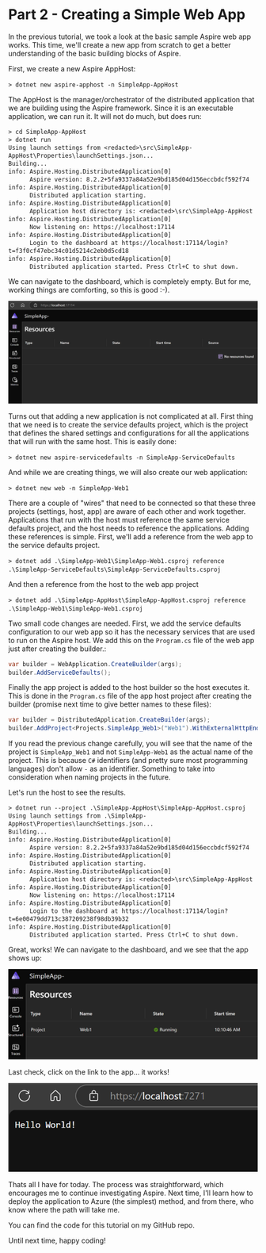 # Part 2 - Creating a Simple Web App

In the previous tutorial, we took a look at the basic sample Aspire web app works. This time, we'll create
a new app from scratch to get a better understanding of the basic building blocks of Aspire.

First, we create a new Aspire AppHost:

`> dotnet new aspire-apphost -n SimpleApp-AppHost`

The AppHost is the manager/orchestrator of the distributed application that we are building using the Aspire framework. Since it is an executable application, we can run it. It will not do much, but does run:

```
> cd SimpleApp-AppHost
> dotnet run
Using launch settings from <redacted>\src\SimpleApp-AppHost\Properties\launchSettings.json...
Building...
info: Aspire.Hosting.DistributedApplication[0]
      Aspire version: 8.2.2+5fa9337a84a52e9bd185d04d156eccbdcf592f74
info: Aspire.Hosting.DistributedApplication[0]
      Distributed application starting.
info: Aspire.Hosting.DistributedApplication[0]
      Application host directory is: <redacted>\src\SimpleApp-AppHost
info: Aspire.Hosting.DistributedApplication[0]
      Now listening on: https://localhost:17114
info: Aspire.Hosting.DistributedApplication[0]
      Login to the dashboard at https://localhost:17114/login?t=f3f0cf47ebc34c01d5214c2eb0d5cd18
info: Aspire.Hosting.DistributedApplication[0]
      Distributed application started. Press Ctrl+C to shut down.
```

We can navigate to the dashboard, which is completely empty. But for me, working things are comforting,
so this is good :-).

![initial Dashboard](initial-dashboard.png)

Turns out that adding a new application is not complicated at all. First thing that we need is to create
the service defaults project, which is the project that defines the shared settings and configurations
for all the applications that will run with the same host. This is easily done:

`> dotnet new aspire-servicedefaults -n SimpleApp-ServiceDefaults`

And while we are creating things, we will also create our web application:

`> dotnet new web -n SimpleApp-Web1`

There are a couple of "wires" that need to be connected so that these three projects (settings,
host, app) are aware of each other and work together. Applications that run with the host must
reference the same service defaults project, and the host needs to reference the applications. Adding
these references is simple. First, we'll add a reference from the web app to the service defaults project.

`> dotnet add .\SimpleApp-Web1\SimpleApp-Web1.csproj reference .\SimpleApp-ServiceDefaults\SimpleApp-ServiceDefaults.csproj`

And then a reference from the host to the web app project

`> dotnet add .\SimpleApp-AppHost\SimpleApp-AppHost.csproj reference .\SimpleApp-Web1\SimpleApp-Web1.csproj`

Two small code changes are needed. First, we add the service defaults configuration to our web 
app so it has the necessary services that are used to run on the Aspire host. We add this on the
`Program.cs` file of the web app just after creating the builder.:

```csharp
var builder = WebApplication.CreateBuilder(args);
builder.AddServiceDefaults();
```

Finally the app project is added to the host builder so the host executes it. This is done in
the `Program.cs` file of the app host project after creating the builder (promise next time to give better names to these files):

```csharp
var builder = DistributedApplication.CreateBuilder(args);
builder.AddProject<Projects.SimpleApp_Web1>("Web1").WithExternalHttpEndpoints();
```

If you read the previous change carefully, you will see that the name of the project
is `SimpleApp_Web1` and not `SimpleApp-Web1` as the actual name of the project. This is because
`C#` identifiers (and pretty sure most programming languages) don't allow `-` as an identifier. Something
to take into consideration when naming projects in the future.

Let's run the host to see the results.

```
> dotnet run --project .\SimpleApp-AppHost\SimpleApp-AppHost.csproj
Using launch settings from .\SimpleApp-AppHost\Properties\launchSettings.json...
Building...
info: Aspire.Hosting.DistributedApplication[0]
      Aspire version: 8.2.2+5fa9337a84a52e9bd185d04d156eccbdcf592f74
info: Aspire.Hosting.DistributedApplication[0]
      Distributed application starting.
info: Aspire.Hosting.DistributedApplication[0]
      Application host directory is: <redacted>\src\SimpleApp-AppHost
info: Aspire.Hosting.DistributedApplication[0]
      Now listening on: https://localhost:17114
info: Aspire.Hosting.DistributedApplication[0]
      Login to the dashboard at https://localhost:17114/login?t=6e00479dd713c387209238f98db39b32
info: Aspire.Hosting.DistributedApplication[0]
      Distributed application started. Press Ctrl+C to shut down.
```

Great, works! We can navigate to the dashboard, and we see that the app shows up:

![Dashboard with Web App](dashboard-with-web-app.png)

Last check, click on the link to the app... it works!

![alt text](web-app.png)

Thats all I have for today. The process was straightforward, which encourages me to continue
investigating Aspire. Next time, I'll learn how to deploy the application to Azure (the simplest)
method, and from there, who know where the path will take me.

You can find the code for this tutorial on my GitHub repo.

Until next time, happy coding!